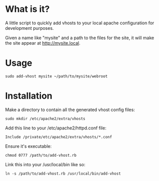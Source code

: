 What is it?
===========

A little script to quickly add vhosts to your local apache configuration for development purposes.

Given a name like "mysite" and a path to the files for the site, it will make the site appear at http://mysite.local.

Usage
=====

	sudo add-vhost mysite ~/path/to/mysite/webroot

Installation
============

Make a directory to contain all the generated vhost config files:
	
	sudo mkdir /etc/apache2/extra/vhosts
	
Add this line to your /etc/apache2/httpd.conf file:
	
	Include /private/etc/apache2/extra/vhosts/*.conf
	
Ensure it's executable:

	chmod 0777 /path/to/add-vhost.rb
	
Link this into your /usr/local/bin like so:

	ln -s /path/to/add-vhost.rb /usr/local/bin/add-vhost
